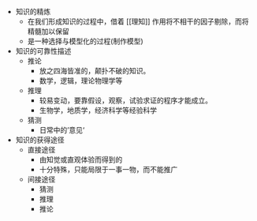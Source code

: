 - 知识的精炼
	- 在我们形成知识的过程中，借着 [[理知]] 作用将不相干的因子剔除，而将精髓加以保留
	- 是一种选择与模型化的过程(制作模型)
- 知识的可靠性描述
	- 推论
		- 放之四海皆准的，颠扑不破的知识。
		- 数学，逻辑，理论物理学等
	- 推理
		- 较易变动，要靠假设，观察，试验求证的程序才能成立。
		- 生物学，地质学，经济科学等经验科学
	- 猜测
		- 日常中的’意见‘
- 知识的获得途径
	- 直接途径
		- 由知觉或直观体验而得到的
		- 十分特殊，只能局限于一事一物，而不能推广
	- 间接途径
		- 猜测
		- 推理
		- 推论